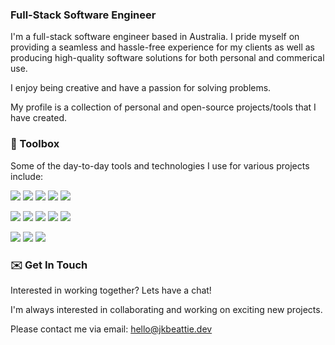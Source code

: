### Full-Stack Software Engineer 

I'm a full-stack software engineer based in Australia. I pride myself on providing a seamless and hassle-free experience for my clients as well as producing high-quality software solutions for both personal and commerical use.

I enjoy being creative and have a passion for solving problems.

My profile is a collection of personal and open-source projects/tools that I have created.


### 🔧 Toolbox
Some of the day-to-day tools and technologies I use for various projects include:

![](https://img.shields.io/badge/Code-Python-141321?style=flat&logo=python&logoColor=white&labelColor=0093F5)
![](https://img.shields.io/badge/Code-CSharp-141321?style=flat&logo=csharp&logoColor=white&labelColor=0093F5)
![](https://img.shields.io/badge/Code-React-141321?style=flat&logo=react&logoColor=white&labelColor=0093F5)
![](https://img.shields.io/badge/Code-JavaScript-141321?style=flat&logo=javascript&logoColor=white&labelColor=0093F5)
![](https://img.shields.io/badge/Code-Sass-141321?style=flat&logo=sass&logoColor=white&labelColor=0093F5)

![](https://img.shields.io/badge/Tools-Docker-141321?style=flat&logo=docker&logoColor=white&labelColor=0093F5)
![](https://img.shields.io/badge/Tools-Postman-141321?style=flat&logo=postman&logoColor=white&labelColor=0093F5)
![](https://img.shields.io/badge/Tools-Git-141321?style=flat&logo=git&logoColor=white&labelColor=0093F5)
![](https://img.shields.io/badge/Tools-AWS-141321?style=flat&logo=amazonaws&logoColor=white&labelColor=0093F5)
![](https://img.shields.io/badge/Tools-GCP-141321?style=flat&logo=googlecloud&logoColor=white&labelColor=0093F5)

![](https://img.shields.io/badge/Editor-VSCode-141321?style=flat&logo=visual-studio-code&logoColor=white&labelColor=0093F5)
![](https://img.shields.io/badge/OS-macOS-141321?style=flat&logo=apple&logoColor=white&labelColor=0093F5)
![](https://img.shields.io/badge/OS-Windows-141321?style=flat&logo=windows&logoColor=white&labelColor=0093F5)

### ✉️ Get In Touch
Interested in working together? Lets have a chat!

I'm always interested in collaborating and working on exciting new projects.

Please contact me via email: hello@jkbeattie.dev










